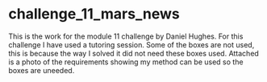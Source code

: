 # challenge_11_mars_news
This is the work for the module 11 challenge by Daniel Hughes.
For this challenge I have used a tutoring session.
Some of the boxes are not used, this is because the way I solved it did not need these boxes used. Attached is a photo of the requirements showing my method can be used so the boxes are uneeded.
